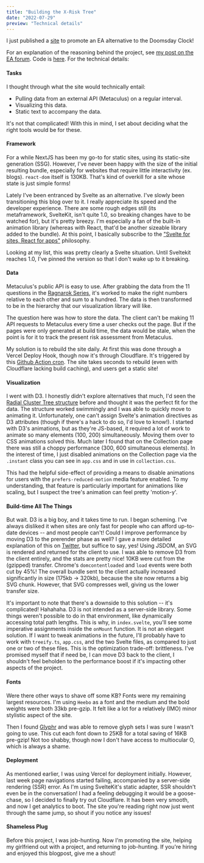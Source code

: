 ```yaml
---
title: "Building the X-Risk Tree"
date: "2022-07-29"
preview: "Technical details"
---
```


I just published a [site](https://x-risk-tree.com/) to promote an EA alternative to the Doomsday Clock! 

For an explanation of the reasoning behind the project, see [my post on the EA forum](https://forum.effectivealtruism.org/posts/8ZT5kkA8jufKpRFKA/announcing-the-x-risk-tree). Code is [here](https://github.com/ideopunk/x-risk-tree/). For the technical details:

#### Tasks

I thought through what the site would technically entail: 
- Pulling data from an external API (Metaculus) on a regular interval.
- Visualizing this data. 
- Static text to accompany the data.

It's not that complicated! With this in mind, I set about deciding what the right tools would be for these. 

#### Framework 

For a while NextJS has been my go-to for static sites, using its static-site generation (SSG). However, I've never been happy with the size of the initial resulting bundle, especially for websites that require little interactivity (ex. blogs). `react-dom` itself is 130KB. That's kind of overkill for a site whose state is just simple forms! 

Lately I've been entranced by Svelte as an alternative. I've slowly been transitioning this blog over to it. I really appreciate its speed and the developer experience. There are some rough edges still (its metaframework, SvelteKit, isn't quite 1.0, so breaking changes have to be watched for), but it's pretty breezy. I'm especially a fan of the built-in animation library (whereas with React, that'd be another sizeable library added to the bundle). At this point, I basically subscribe to the ["Svelte for sites, React for apps"](https://www.swyx.io/svelte-sites-react-apps) philosophy.

Looking at my list, this was pretty clearly a Svelte situation. Until Sveltekit reaches 1.0, I've pinned the version so that I don't wake up to it breaking.

#### Data

Metaculus's public API is easy to use. After grabbing the data from the 11 questions in the [Ragnarok Series](https://www.metaculus.com/questions/2568/ragnar%25C3%25B6k-seriesresults-so-far/), it's worked to make the right numbers relative to each other and sum to a hundred. The data is then transformed to be in the hierarchy that our visualization library will like.

The question here was how to store the data. The client can't be making 11 API requests to Metaculus every time a user checks out the page. But if the pages were only generated at build time, the data would be stale, when the point is for it to track the present risk assessment from Metaculus. 

My solution is to rebuild the site daily. At first this was done through a Vercel Deploy Hook, though now it's through Cloudflare. It's triggered by this [Github Action cron](https://github.com/ideopunk/x-risk-tree/blob/master/.github/workflows/nightly-build.yaml). The site takes seconds to rebuild (even with Cloudflare lacking build caching), and users get a static site! 

#### Visualization

I went with D3. I honestly didn't explore alternatives that much, I'd seen the [Radial Cluster Tree structure](https://observablehq.com/@d3/radial-cluster) before and thought it was the perfect fit for the data. The structure worked swimmingly and I was able to quickly move to animating it. Unfortunately, one can't assign Svelte's animation directives as D3 attributes (though if there's a hack to do so, I'd love to know!). I started with D3's animations, but as they're JS-based, it required a lot of work to animate so many elements (100, 200) simultaneously. Moving them over to CSS animations solved this. Much later I found that on the Collection page there was still a choppy performance (300, 600 simultaneous elements). In the interest of time, I just disabled animations on the Collection page via the `.instant` class you can see in `app.css` and in use in `collection.css`. 

This had the helpful side-effect of providing a means to disable animations for users with the `prefers-reduced-motion` media feature enabled. To my understanding, that feature is particularly important for animations like scaling, but I suspect the tree's animation can feel pretty 'motion-y'.

#### Build-time All The Things

But wait. D3 is a big boy, and it takes time to run. I began scheming. I've always disliked it when sites are only fast for people who can afford up-to-date devices -- and most people can't! Could I improve performance by moving D3 to the prerender phase as well? I gave a more detailed explanation of this on [Twitter](https://twitter.com/Ideopunk/status/1547224333327769603), but suffice to say, yes! Using JSDOM, an SVG is rendered and returned for the client to use. I was able to remove D3 from the client entirely, and the stats are pretty nice! 10KB were cut from the (gzipped) transfer. Chrome's `domcontentloaded` and `load` events were both cut by 45%! The overall bundle sent to the client actually increased significantly in size (175kb -> 320kb), because the site now returns a big SVG chunk. However, that SVG compresses well, giving us the lower transfer size.

It's important to note that there's a downside to this solution -- it's complicated! Hahahaha. D3 is not intended as a server-side library. Some things weren't possible to do in that environment, like dynamically accessing total path lengths. This is why, in `index.svelte`, you'll see some imperative assignments inside the `onMount` function. It is not an elegant solution. If I want to tweak animations in the future, I'll probably have to work with `treeify.ts`, `app.css`, and the two Svelte files, as compared to just one or two of these files. This is the optimization trade-off: brittleness. I've promised myself that if need be, I can move D3 back to the client, I shouldn't feel beholden to the performance boost if it's impacting other aspects of the project.

#### Fonts

Were there other ways to shave off some KB? Fonts were my remaining largest resources. I'm using `Heebo` as a font and the medium and the bold weights were both 33kb pre-gzip. It felt like a lot for a relatively (IMO) minor stylistic aspect of the site. 

Then I found [Glyphr](https://www.glyphrstudio.com/) and was able to remove glyph sets I was sure I wasn't going to use. This cut each font down to 25KB for a total saving of 16KB pre-gzip! Not too shabby, though now I don't have access to multiocular O, which is always a shame.

#### Deployment

As mentioned earlier, I was using Vercel for deployment initially. However, last week page navigations started failing, accompanied by a server-side rendering (SSR) error. As I'm using SvelteKit's static adapter, SSR shouldn't even be in the conversation! I had a feeling debugging it would be a goose-chase, so I decided to finally try out Cloudflare. It has been very smooth, and now I get analytics to boot. The site you're reading right now just went through the same jump, so shout if you notice any issues!

#### Shameless Plug

Before this project, I was job-hunting. Now I'm promoting the site, helping my girlfriend out with a project, and returning to job-hunting. If you're hiring and enjoyed this blogpost, give me a shout! 